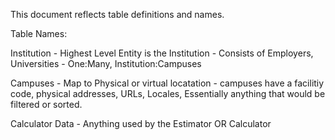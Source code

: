 
This document reflects table definitions and names.

Table Names:

Institution - Highest Level Entity is the Institution - Consists of Employers, Universities - One:Many, Institution:Campuses

Campuses - Map to Physical or virtual locatation - campuses have a facilitiy code, physical addresses, URLs, Locales, Essentially anything that would be filtered or sorted.

Calculator Data - Anything used by the Estimator OR Calculator

